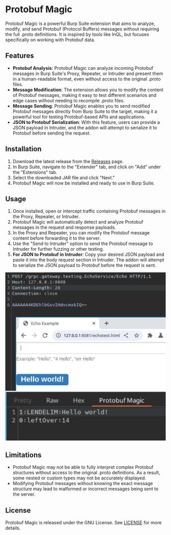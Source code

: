 # Protobuf Magic

Protobuf Magic is a powerful Burp Suite extension that aims to analyze, modify, and send Protobuf (Protocol Buffers) messages without requiring the full .proto definitions. It is inspired by tools like InQL, but focuses specifically on working with Protobuf data.

## Features

- **Protobuf Analysis**: Protobuf Magic can analyze incoming Protobuf messages in Burp Suite's Proxy, Repeater, or Intruder and present them in a human-readable format, even without access to the original .proto files.
- **Message Modification**: The extension allows you to modify the content of Protobuf messages, making it easy to test different scenarios and edge cases without needing to recompile .proto files.
- **Message Sending**: Protobuf Magic enables you to send modified Protobuf messages directly from Burp Suite to the target, making it a powerful tool for testing Protobuf-based APIs and applications.
- **JSON to Protobuf Serialization**: With this feature, users can provide a JSON payload in Intruder, and the addon will attempt to serialize it to Protobuf before sending the request.

## Installation

1. Download the latest release from the [Releases](https://github.com/DeiteriyLab/protobuf-magic/releases) page.
2. In Burp Suite, navigate to the "Extender" tab, and click on "Add" under the "Extensions" tab.
3. Select the downloaded JAR file and click "Next."
4. Protobuf Magic will now be installed and ready to use in Burp Suite.

## Usage

1. Once installed, open or intercept traffic containing Protobuf messages in the Proxy, Repeater, or Intruder.
2. Protobuf Magic will automatically detect and analyze Protobuf messages in the request and response payloads.
3. In the Proxy and Repeater, you can modify the Protobuf message content before forwarding it to the server.
4. Use the "Send to Intruder" option to send the Protobuf message to Intruder for further fuzzing or other testing.
5. **For JSON to Protobuf in Intruder**: Copy your desired JSON payload and paste it into the body request section in Intruder. The addon will attempt to serialize the JSON payload to Protobuf before the request is sent.

<p align="center">
<img width="800" src=".readme/send.png">
<img width="800" src=".readme/psend.png">
</p>

## Limitations

- Protobuf Magic may not be able to fully interpret complex Protobuf structures without access to the original .proto definitions. As a result, some nested or custom types may not be accurately displayed.
- Modifying Protobuf messages without knowing the exact message structure may lead to malformed or incorrect messages being sent to the server.

## License

Protobuf Magic is released under the GNU License. See [LICENSE](https://github.com/DeiteriyLab/protobuf-magic/blob/main/LICENSE) for more details.
